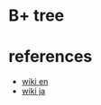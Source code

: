 # B+ tree


# references 

- [wiki en](https://en.wikipedia.org/wiki/B%2B_tree)
- [wiki ja](https://ja.wikipedia.org/wiki/B%2B%E6%9C%A8)